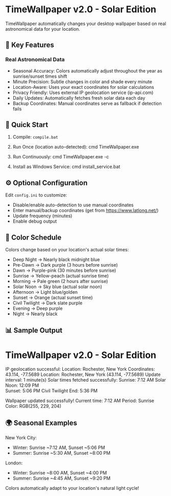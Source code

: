 # TimeWallpaper v2.0 - Solar Edition

TimeWallpaper automatically changes your desktop wallpaper based on real astronomical data for your location.


## 🌟 Key Features

### Real Astronomical Data
- Seasonal Accuracy: Colors automatically adjust throughout the year as sunrise/sunset times shift
- Minute Precision: Subtle changes in color and shade every minute
- Location-Aware: Uses your exact coordinates for solar calculations
- Privacy Friendly: Uses external IP geolocation service (ip-api.com)
- Daily Updates: Automatically fetches fresh solar data each day
- Backup Coordinates: Manual coordinates serve as fallback if detection fails


## 🚀 Quick Start

1. Compile: `compile.bat`

2. Run Once (location auto-detected):
   cmd
   TimeWallpaper.exe
   
3. Run Continuously:
   cmd
   TimeWallpaper.exe -c
   
4. Install as Windows Service:
   cmd
   install_service.bat


## ⚙️ Optional Configuration

Edit `config.ini` to customize:

- Disable/enable auto-detection to use manual coordinates
- Enter manual/backup coordinates (get from https://www.latlong.net/)
- Update frequency (minutes)
- Enable debug output


## 🌅 Color Schedule

Colors change based on your location's actual solar times:

- Deep Night → Nearly black midnight blue
- Pre-Dawn → Dark purple (3 hours before sunrise)
- Dawn → Purple-pink (30 minutes before sunrise) 
- Sunrise → Yellow-peach (actual sunrise time)
- Morning → Pale green (2 hours after sunrise)
- Solar Noon → Sky blue (actual solar noon)
- Afternoon → Light blue/golden
- Sunset → Orange (actual sunset time)
- Civil Twilight → Dark slate purple
- Evening → Deep purple
- Night → Nearly black


## 📊 Sample Output

TimeWallpaper v2.0 - Solar Edition
===================================
IP geolocation successful:
  Location: Rochester, New York
  Coordinates: 43.114, -77.5689
Location: Rochester, New York (43.114, -77.5689)
Update interval: 1 minute(s)
Solar times fetched successfully:
  Sunrise: 7:12 AM
  Solar Noon: 12:09 PM  
  Sunset: 5:06 PM
  Civil Twilight End: 5:36 PM

Wallpaper updated successfully!
Current time: 7:12 AM
Period: Sunrise
Color: RGB(255, 229, 204)


## 🌍 Seasonal Examples

New York City:
- Winter: Sunrise ~7:12 AM, Sunset ~5:06 PM
- Summer: Sunrise ~5:30 AM, Sunset ~8:00 PM

London:  
- Winter: Sunrise ~8:00 AM, Sunset ~4:00 PM
- Summer: Sunrise ~4:45 AM, Sunset ~9:20 PM

Colors automatically adapt to your location's natural light cycle!
